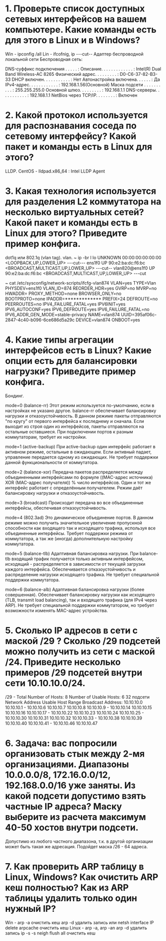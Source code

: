 # 1.  Проверьте список доступных сетевых интерфейсов на вашем компьютере. Какие команды есть для этого в Linux и в Windows?
Win - ipconfig /all
Lin - ifcofnig, ip
---cut--
Адаптер беспроводной локальной сети Беспроводная сеть:

   DNS-суффикс подключения . . . . . :
   Описание. . . . . . . . . . . . . : Intel(R) Dual Band Wireless-AC 8265
   Физический адрес. . . . . . . . . : D0-C6-37-82-B3-33
   DHCP включен. . . . . . . . . . . : Нет
   Автонастройка включена. . . . . . : Да
   IPv4-адрес. . . . . . . . . . . . : 192.168.1.56(Основной)
   Маска подсети . . . . . . . . . . : 255.255.255.0
   Основной шлюз. . . . . . . . . : 192.168.1.1
   DNS-серверы. . . . . . . . . . . : 192.168.1.1
   NetBios через TCP/IP. . . . . . . . : Включен



# 2.  Какой протокол используется для распознавания соседа по сетевому интерфейсу? Какой пакет и команды есть в Linux для этого?
LLDP. CentOS - lldpad.x86_64 : Intel LLDP Agent

# 3.  Какая технология используется для разделения L2 коммутатора на несколько виртуальных сетей? Какой пакет и команды есть в Linux для этого? Приведите пример конфига.
dot1q или 802.1q (vlan tag). vlan. 
~ ip -br l
lo               UNKNOWN        00:00:00:00:00:00 <LOOPBACK,UP,LOWER_UP>
---cut---
ens1f0           UP             90:e2:ba:dc:f6:bc <BROADCAST,MULTICAST,UP,LOWER_UP>
---cut--
vlan820@ens1f0   UP             90:e2:ba:dc:f6:bc <BROADCAST,MULTICAST,UP,LOWER_UP>
---cut

~ cat /etc/sysconfig/network-scripts/ifcfg-vlan874
VLAN=yes
TYPE=Vlan
PHYSDEV=ens1f0
VLAN_ID=874
REORDER_HDR=yes
GVRP=no
MVRP=no
HWADDR=
PROXY_METHOD=none
BROWSER_ONLY=no
BOOTPROTO=none
IPADDR=*************
PREFIX=24
DEFROUTE=no
PEERROUTES=no
IPV4_FAILURE_FATAL=yes
IPV6INIT=yes
IPV6_AUTOCONF=yes
IPV6_DEFROUTE=yes
IPV6_FAILURE_FATAL=no
IPV6_ADDR_GEN_MODE=stable-privacy
NAME=vlan874
UUID=395af06c-2847-4c40-b096-6ce686d5a29c
DEVICE=vlan874
ONBOOT=yes



# 4.  Какие типы агрегации интерфейсов есть в Linux? Какие опции есть для балансировки нагрузки? Приведите пример конфига.
Бондинг.  

mode=0 (balance-rr)
Этот режим используется по-умолчанию, если в настройках не указано другое. 
balance-rr обеспечивает балансировку нагрузки и отказоустойчивость. 
В данном режиме пакеты отправляются "по кругу" от первого интерфейса к последнему и сначала. 
Если выходит из строя один из интерфейсов, пакеты отправляются на остальные оставшиеся.
При подключении портов к разным коммутаторам, требует их настройки.

mode=1 (active-backup)
При active-backup один интерфейс работает в активном режиме, остальные в ожидающем. 
Если активный падает, управление передается одному из ожидающих. Не требует поддержки данной функциональности от коммутатора.

mode=2 (balance-xor)
Передача пакетов распределяется между объединенными интерфейсами по формуле ((MAC-адрес источника) 
XOR (MAC-адрес получателя)) % число интерфейсов. Один и тот же интерфейс работает с определённым получателем. 
Режим даёт балансировку нагрузки и отказоустойчивость.

mode=3 (broadcast)
Происходит передача во все объединенные интерфейсы, обеспечивая отказоустойчивость.

mode=4 (802.3ad)
Это динамическое объединение портов. В данном режиме можно получить значительное увеличение пропускной способности 
как входящего так и исходящего трафика, используя все объединенные интерфейсы. 
Требует поддержки режима от коммутатора, а так же (иногда) дополнительную настройку коммутатора.

mode=5 (balance-tlb)
Адаптивная балансировка нагрузки. При balance-tlb входящий трафик получается только активным интерфейсом, 
исходящий - распределяется в зависимости от текущей загрузки каждого интерфейса. 
Обеспечивается отказоустойчивость и распределение нагрузки исходящего трафика. 
Не требует специальной поддержки коммутатора.

mode=6 (balance-alb)
Адаптивная балансировка нагрузки (более совершенная). Обеспечивает балансировку нагрузки как исходящего 
(TLB, transmit load balancing), так и входящего трафика (для IPv4 через ARP). 
Не требует специальной поддержки коммутатором, но требует возможности изменять MAC-адрес устройства.


# 5.  Сколько IP адресов в сети с маской /29 ? Сколько /29 подсетей можно получить из сети с маской /24. Приведите несколько примеров /29 подсетей внутри сети 10.10.10.0/24.
/29 - Total Number of Hosts:	8 Number of Usable Hosts:	6
32 подсети
Network Address	Usable Host Range	Broadcast Address:
10.10.10.0	10.10.10.1 - 10.10.10.6	10.10.10.7
10.10.10.8	10.10.10.9 - 10.10.10.14	10.10.10.15
10.10.10.16	10.10.10.17 - 10.10.10.22	10.10.10.23
10.10.10.24	10.10.10.25 - 10.10.10.30	10.10.10.31
10.10.10.32	10.10.10.33 - 10.10.10.38	10.10.10.39
10.10.10.40	10.10.10.41 - 10.10.10.46	10.10.10.47


# 6.  Задача: вас попросили организовать стык между 2-мя организациями. Диапазоны 10.0.0.0/8, 172.16.0.0/12, 192.168.0.0/16 уже заняты. Из какой подсети допустимо взять частные IP адреса? Маску выберите из расчета максимум 40-50 хостов внутри подсети.

Допустимо из любого частного диапазона, т.к. в другой организации может быть такая же адресация.
Подойдет маска /26 - 64 адреса.

# 7.  Как проверить ARP таблицу в Linux, Windows? Как очистить ARP кеш полностью? Как из ARP таблицы удалить только один нужный IP?
Win - arp -a
очистить кеш arp -d удалить запись или netsh interface IP delete arpcache очистить кеш
Linux - arp -a, arp -an
arp -d удалить запись
ip -s -s neigh flush all очистить кеш
